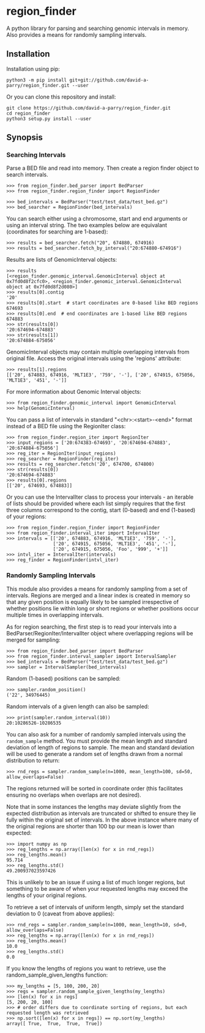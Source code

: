 # region_finder

A python library for parsing and searching genomic intervals in memory. Also provides a means for randomly sampling intervals.

## Installation

Installation using pip:

    python3 -m pip install git+git://github.com/david-a-parry/region_finder.git --user

Or you can clone this repository and install:

    git clone https://github.com/david-a-parry/region_finder.git
    cd region_finder
    python3 setup.py install --user

## Synopsis

### Searching Intervals

Parse a BED file and read into memory. Then create a region finder object to search intervals.

```
>>> from region_finder.bed_parser import BedParser
>>> from region_finder.region_finder import RegionFinder

>>> bed_intervals = BedParser("test/test_data/test_bed.gz")
>>> bed_searcher = RegionFinder(bed_intervals)
```

You can search either using a chromosome, start and end arguments or using an interval string. The two examples below are equivalant (coordinates for searching are 1-based):

```
>>> results = bed_searcher.fetch("20", 674880, 674916)
>>> results = bed_searcher.fetch_by_interval("20:674880-674916")
```

Results are lists of GenomicInterval objects:

```
>>> results
[<region_finder.genomic_interval.GenomicInterval object at 0x7fd0d8f2cfc0>, <region_finder.genomic_interval.GenomicInterval object at 0x7fd0d8f2d080>]
>>> results[0].contig
'20'
>>> results[0].start  # start coordinates are 0-based like BED regions
674693
>>> results[0].end  # end coordinates are 1-based like BED regions
674883
>>> str(results[0])
'20:674694-674883'
>>> str(results[1])
'20:674884-675056'
```

GenomicInterval objects may contain multiple overlapping intervals from original file. Access the original intervals using the 'regions' attribute:

```
>>> results[1].regions
[['20', 674883, 674916, 'MLT1E3', '759', '-'], ['20', 674915, 675056, 'MLT1E3', '451', '-']]
```

For more information about Genomic Interval objects:

```
>>> from region_finder.genomic_interval import GenomicInterval
>>> help(GenomicInterval)
```

You can pass a list of intervals in standard "\<chr\>:\<start\>-\<end\>" format instead of a BED file using the RegionIter class:

```
>>> from region_finder.region_iter import RegionIter
>>> input_regions = ['20:674383-674693', '20:674694-674883', '20:674884-675056']
>>> reg_iter = RegionIter(input_regions)
>>> reg_searcher = RegionFinder(reg_iter)
>>> results = reg_searcher.fetch('20', 674700, 674800)
>>> str(results[0])
'20:674694-674883'
>>> results[0].regions
[['20', 674693, 674883]]
```

Or you can use the IntervalIter class to process your intervals - an iterable of lists should be provided where each list simply requires that the first three columns correspond to the contig, start (0-based) and end (1-based) of your regions:

```
>>> from region_finder.region_finder import RegionFinder
>>> from region_finder.interval_iter import IntervalIter
>>> intervals = [['20', 674883, 674916, 'MLT1E3', '759', '-'], 
                 ['20', 674915, 675056, 'MLT1E3', '451', '-'],
                 ['20', 674915, 675056, 'Foo', '999', '+']]
>>> intvl_iter = IntervalIter(intervals)
>>> reg_finder = RegionFinder(intvl_iter)
```

### Randomly Sampling Intervals

This module also provides a means for randomly sampling from a set of intervals. Regions are merged and a linear index is created in memory so that any given position is equally likely to be sampled irrespective of whether positions lie within long or short regions or whether positions occur multiple times in overlapping intervals.

As for region searching, the first step is to read your intervals into a BedParser/RegionIter/IntervalIter object where overlapping regions will be merged for sampling:

```
>>> from region_finder.bed_parser import BedParser
>>> from region_finder.interval_sampler import IntervalSampler
>>> bed_intervals = BedParser("test/test_data/test_bed.gz")
>>> sampler = IntervalSampler(bed_intervals)
```

Random (1-based) positions can be sampled:

```
>>> sampler.random_position()
('22', 34976445)
```

Random intervals of a given length can also be sampled:

```
>>> print(sampler.random_interval(10))
20:10286526-10286535
```

You can also ask for a number of randomly sampled intervals using the `random_sample` method. You must provide the mean length and standard deviation of length of regions to sample. The mean and standard deviation will be used to generate a random set of lengths drawn from a normal distribution to return:

```
>>> rnd_regs = sampler.random_sample(n=1000, mean_length=100, sd=50, allow_overlaps=False)
```

The regions returned will be sorted in coordinate order (this facilitates ensuring no overlaps when overlaps are not desired).

Note that in some instances the lengths may deviate slightly from the expected distribution as intervals are truncated or shifted to ensure they lie fully within the original set of intervals. In the above instance where many of the original regions are shorter than 100 bp our mean is lower than expected:

```
>>> import numpy as np
>>> reg_lengths = np.array([len(x) for x in rnd_regs])
>>> reg_lengths.mean()
95.714
>>> reg_lengths.std()
49.200937023597426
```

This is unlikely to be an issue if using a list of much longer regions, but something to be aware of when your requested lengths may exceed the lengths of your original regions.

To retrieve a set of intervals of uniform length, simply set the standard deviation to 0 (caveat from above applies):

```
>>> rnd_regs = sampler.random_sample(n=1000, mean_length=10, sd=0, allow_overlaps=False)
>>> reg_lengths = np.array([len(x) for x in rnd_regs])
>>> reg_lengths.mean()
10.0
>>> reg_lengths.std()
0.0
```

If you know the lengths of regions you want to retrieve, use the random_sample_given_lengths function:

```
>>> my_lengths = [5, 100, 200, 20]
>>> regs = sampler.random_sample_given_lengths(my_lengths)
>>> [len(x) for x in regs]
[5, 200, 20, 100]
>>> # order differs due to coordinate sorting of regions, but each requested length was retrieved
>>> np.sort([len(x) for x in regs]) == np.sort(my_lengths)
array([ True,  True,  True,  True])
```
